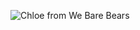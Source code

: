 ![Chloe from We Bare Bears](https://user-images.githubusercontent.com/79824839/153553794-3dc152ec-4bbf-4570-a832-d246ab353d48.png)
